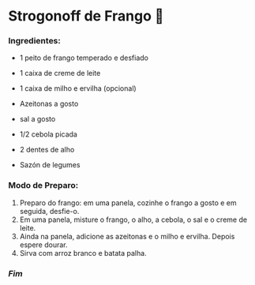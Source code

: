 # Strogonoff de Frango :chicken:

### Ingredientes:

- 1 peito de frango temperado e desfiado

- 1 caixa de creme de leite

- 1 caixa de milho e ervilha (opcional)

- Azeitonas a gosto

- sal a gosto

- 1/2 cebola picada

- 2 dentes de alho

- Sazón de legumes

  

### Modo de Preparo:

1. Preparo do frango: em uma panela, cozinhe o frango a gosto e em seguida, desfie-o.
2. Em uma panela, misture o frango, o alho, a cebola, o sal e o creme de leite.
3. Ainda na panela, adicione as azeitonas e o milho e ervilha. Depois espere dourar.
4. Sirva com arroz branco e batata palha.

### _Fim_

